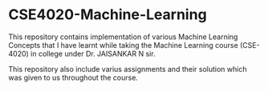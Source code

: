 # CSE4020-Machine-Learning
This repository contains implementation of various Machine Learning Concepts that I have learnt while taking the Machine Learning course (CSE-4020) in college under Dr. JAISANKAR N sir.

This repository also include varius assignments and their solution which was given to us throughout the course.
